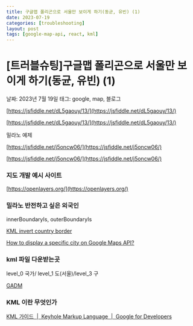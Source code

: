 ```yaml
---
title: 구글맵 폴리곤으로 서울만 보이게 하기(동균, 유빈) (1)
date: 2023-07-19
categories: [troubleshooting]
layout: post
tags: [google-map-api, react, kml]
---
```


# [트러블슈팅]구글맵 폴리곤으로 서울만 보이게 하기(동균, 유빈) (1)

날짜: 2023년 7월 19일
태그: google, map, 블로그

[https://jsfiddle.net/dL5gaouy/13/](https://jsfiddle.net/dL5gaouy/13/)

[https://jsfiddle.net/dL5gaouy/13/](https://jsfiddle.net/dL5gaouy/13/)

밀라노 예제

[https://jsfiddle.net/j5oncw06/](https://jsfiddle.net/j5oncw06/)

[https://jsfiddle.net/j5oncw06/](https://jsfiddle.net/j5oncw06/)

### 지도 개발 예시 사이트

[https://openlayers.org/](https://openlayers.org/)

### 밀라노 반전하고 싶은 외국인

innerBoundaryIs, outerBoundaryIs

[KML invert country border](https://stackoverflow.com/questions/35242944/kml-invert-country-border)

[How to display a specific city on Google Maps API?](https://stackoverflow.com/questions/54637798/how-to-display-a-specific-city-on-google-maps-api)

### kml 파일 다운받는곳

level_0 국가/ level_1 도(서울)/level_3 구

[GADM](https://gadm.org/download_country.html)

### KML 이란 무엇인가

[KML 가이드  |  Keyhole Markup Language  |  Google for Developers](https://developers.google.com/kml/documentation/kml_tut?hl=ko)
